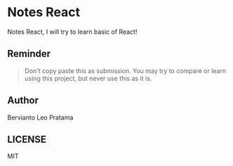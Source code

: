 # Notes React

Notes React, I will try to learn basic of React!

## Reminder

> Don't copy paste this as submission. You may try to compare or learn using this project, but never use this as it is.

## Author

Bervianto Leo Pratama

## LICENSE

MIT